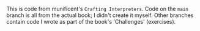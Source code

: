 This is code from munificent's `Crafting Interpreters`.
Code on the `main` branch is all from the actual book; I didn't create it myself.
Other branches contain code I wrote as part of the book's 'Challenges' (exercises).